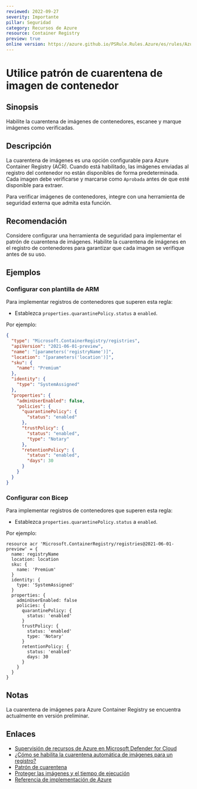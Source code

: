 ```yaml
---
reviewed: 2022-09-27
severity: Importante
pillar: Seguridad
category: Recursos de Azure
resource: Container Registry
preview: true
online version: https://azure.github.io/PSRule.Rules.Azure/es/rules/Azure.ACR.Quarantine/
---
```


# Utilice patrón de cuarentena de imagen de contenedor

## Sinopsis

Habilite la cuarentena de imágenes de contenedores, escanee y marque imágenes como verificadas.

## Descripción

La cuarentena de imágenes es una opción configurable para Azure Container Registry (ACR).
Cuando está habilitado, las imágenes enviadas al registro del contenedor no están disponibles de forma predeterminada.
Cada imagen debe verificarse y marcarse como `Aprobada` antes de que esté disponible para extraer.

Para verificar imágenes de contenedores, integre con una herramienta de seguridad externa que admita esta función.

## Recomendación

Considere configurar una herramienta de seguridad para implementar el patrón de cuarentena de imágenes.
Habilite la cuarentena de imágenes en el registro de contenedores para garantizar que cada imagen se verifique antes de su uso.

## Ejemplos

### Configurar con plantilla de ARM

Para implementar registros de contenedores que superen esta regla:

- Establezca `properties.quarantinePolicy.status` a `enabled`.

Por ejemplo:

```json
{
  "type": "Microsoft.ContainerRegistry/registries",
  "apiVersion": "2021-06-01-preview",
  "name": "[parameters('registryName')]",
  "location": "[parameters('location')]",
  "sku": {
    "name": "Premium"
  },
  "identity": {
    "type": "SystemAssigned"
  },
  "properties": {
    "adminUserEnabled": false,
    "policies": {
      "quarantinePolicy": {
        "status": "enabled"
      },
      "trustPolicy": {
        "status": "enabled",
        "type": "Notary"
      },
      "retentionPolicy": {
        "status": "enabled",
        "days": 30
      }
    }
  }
}
```

### Configurar con Bicep

Para implementar registros de contenedores que superen esta regla:

- Establezca `properties.quarantinePolicy.status` a `enabled`.

Por ejemplo:

```bicep
resource acr 'Microsoft.ContainerRegistry/registries@2021-06-01-preview' = {
  name: registryName
  location: location
  sku: {
    name: 'Premium'
  }
  identity: {
    type: 'SystemAssigned'
  }
  properties: {
    adminUserEnabled: false
    policies: {
      quarantinePolicy: {
        status: 'enabled'
      }
      trustPolicy: {
        status: 'enabled'
        type: 'Notary'
      }
      retentionPolicy: {
        status: 'enabled'
        days: 30
      }
    }
  }
}
```

## Notas

La cuarentena de imágenes para Azure Container Registry se encuentra actualmente en versión preliminar.

## Enlaces

- [Supervisión de recursos de Azure en Microsoft Defender for Cloud](https://learn.microsoft.com/azure/architecture/framework/security/monitor-resources#containers)
- [¿Cómo se habilita la cuarentena automática de imágenes para un registro?](https://docs.microsoft.com/azure/container-registry/container-registry-faq#how-do-i-enable-automatic-image-quarantine-for-a-registry-)
- [Patrón de cuarentena](https://github.com/Azure/acr/tree/main/docs/preview/quarantine)
- [Proteger las imágenes y el tiempo de ejecución](https://docs.microsoft.com/azure/aks/operator-best-practices-container-image-management#secure-the-images-and-run-time)
- [Referencia de implementación de Azure](https://docs.microsoft.com/azure/templates/microsoft.containerregistry/registries)
